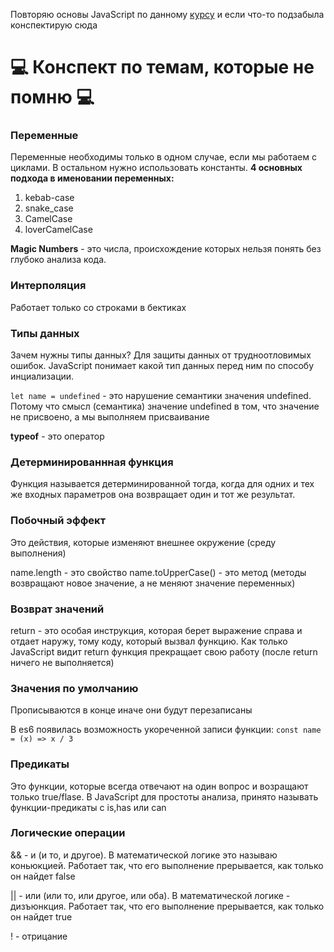 Повторяю основы JavaScript по данному [курсу](https://ru.hexlet.io/courses/js-basics) и если что-то подзабыла конспектирую сюда
# :computer: Конспект по темам, которые не помню :computer:
### Переменные
Переменные необходимы только в одном случае, если мы работаем с циклами. В остальном нужно использовать константы.
**4 основных подхода в именовании переменных:**
1. kebab-case
2. snake_case
3. CamelCase
4. loverCamelCase

**Magic Numbers** - это числа, происхождение которых нельзя понять без глубоко анализа кода.

### Интерполяция
Работает только со строками в бектиках

### Типы данных
Зачем нужны типы данных? Для защиты данных от трудноотловимых ошибок. JavaScript понимает какой тип данных перед ним по способу инциализации.

`let name = undefined` - это нарушение семантики значения undefined. Потому что смысл (семантика) значение undefined в том, что значение не присвоено, а мы выполняем присваивание

**typeof** - это оператор

### Детерминированнная функция
Функция называется детерминированной тогда, когда для одних и тех же входных параметров она возвращает один и тот же результат.

### Побочный эффект
Это действия, которые изменяют внешнее окружение (среду выполнения)

name.length - это свойство
name.toUpperCase() - это метод (методы возвращают новое значение, а не меняют значение переменных)

### Возврат значений
return - это особая инструкция, которая берет выражение справа и отдает наружу, тому коду, который вызвал функцию. Как только JavaScript видит return функция прекращает свою работу (после return ничего не выполняется)

### Значения по умолчанию
Прописываются в конце иначе они будут перезаписаны

В es6 появилась возможность укореченной записи функции: `const name = (x) => x / 3`

### Предикаты
Это функции, которые всегда отвечают на один вопрос и возращают только true/flase. В JavaScript для простоты анализа, принято называть функции-предикаты с is,has или can

### Логические операции
&& - и (и то, и другое). В математической логике это называю коньюкцией. Работает так, что его выполнение прерывается, как только он найдет false

|| - или (или то, или другое, или оба). В математической логике - дизъюнкция. Работает так, что его выполнение прерывается, как только он найдет true

! - отрицание
